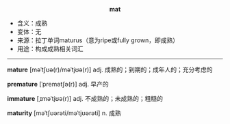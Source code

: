 
**<center>mat</center>**

- <span class="definition">含义：成熟</span>
- <span class="definition">变体：无</span>
- <span class="definition">来源：拉丁单词maturus（意为ripe或fully grown，即成熟）</span>
- <span class="definition">用途：构成成熟相关词汇</span>

---

<span class="vocabulary">**mature**</span> [məˈtʃʊə(r)/məˈtjʊə(r)] adj. 成熟的；到期的；成年人的；充分考虑的

<span class="vocabulary">**premature**</span> [ˈpremətʃə(r)] adj. 早产的

<span class="vocabulary">**immature**</span> [ˌɪməˈtjʊə(r)] adj. 不成熟的；未成熟的；粗糙的

<span class="vocabulary">**maturity**</span> [məˈtʃʊərəti/məˈtjʊərəti] n. 成熟
